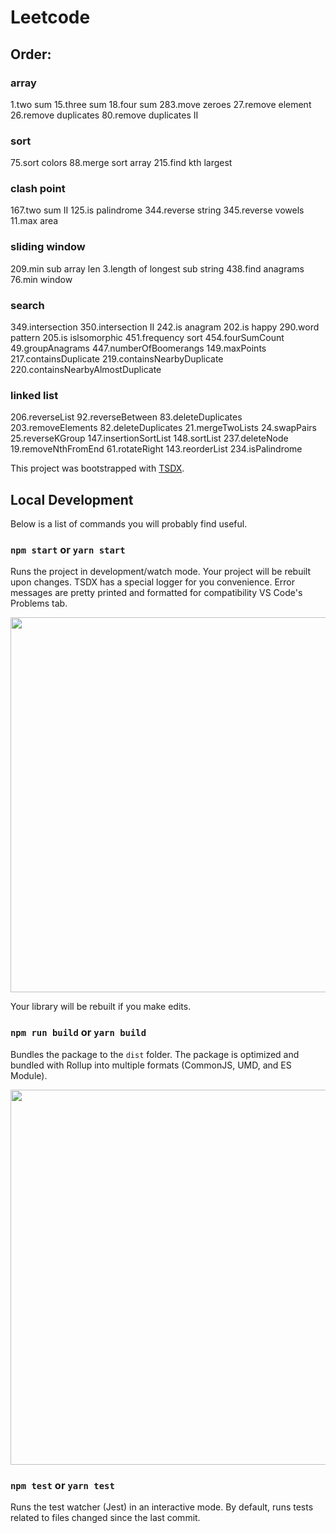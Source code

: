 # Leetcode 

## Order:

### array
1.two sum
15.three sum 
18.four sum
283.move zeroes
27.remove element
26.remove duplicates
80.remove duplicates II

### sort
75.sort colors
88.merge sort array
215.find kth largest

### clash point
167.two sum II
125.is palindrome
344.reverse string
345.reverse vowels
11.max area

### sliding window
209.min sub array len
3.length of longest sub string
438.find anagrams
76.min window

### search
349.intersection
350.intersection II
242.is anagram
202.is happy
290.word pattern
205.is islsomorphic
451.frequency sort
454.fourSumCount
49.groupAnagrams
447.numberOfBoomerangs
149.maxPoints
217.containsDuplicate
219.containsNearbyDuplicate
220.containsNearbyAlmostDuplicate

### linked list
206.reverseList
92.reverseBetween
83.deleteDuplicates
203.removeElements
82.deleteDuplicates
21.mergeTwoLists
24.swapPairs
25.reverseKGroup
147.insertionSortList
148.sortList
237.deleteNode
19.removeNthFromEnd
61.rotateRight
143.reorderList
234.isPalindrome

This project was bootstrapped with [TSDX](https://github.com/jaredpalmer/tsdx).

## Local Development

Below is a list of commands you will probably find useful.

### `npm start` or `yarn start`

Runs the project in development/watch mode. Your project will be rebuilt upon changes. TSDX has a special logger for you convenience. Error messages are pretty printed and formatted for compatibility VS Code's Problems tab.

<img src="https://user-images.githubusercontent.com/4060187/52168303-574d3a00-26f6-11e9-9f3b-71dbec9ebfcb.gif" width="600" />

Your library will be rebuilt if you make edits.

### `npm run build` or `yarn build`

Bundles the package to the `dist` folder.
The package is optimized and bundled with Rollup into multiple formats (CommonJS, UMD, and ES Module).

<img src="https://user-images.githubusercontent.com/4060187/52168322-a98e5b00-26f6-11e9-8cf6-222d716b75ef.gif" width="600" />

### `npm test` or `yarn test`

Runs the test watcher (Jest) in an interactive mode.
By default, runs tests related to files changed since the last commit.
